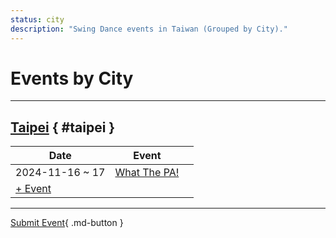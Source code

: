 ```yaml
---
status: city
description: "Swing Dance events in Taiwan (Grouped by City)."
---
```


# Events by City

---

## <a id=taipei></a>[Taipei](#taipei) { #taipei }

| Date | Event | |
| --- | --- | --- |
| 2024-11-16 ~ 17 | [What The PA!](what-the-pa-2024.md) |  |
| [+ Event](https://github.com/swingdance/events/issues/new?assignees=&labels=add+event&projects=&template=02-add_entity.yml&title=%5B2024%2Fzh_TW%5D%20%3CName%3E&region=zh_TW&province=Taipei&city=Taipei&org_id=&date_starts=2024-&date_ends=2024-)

---

[Submit Event](https://github.com/swingdance/events/issues/new?assignees=&labels=add+event&projects=&template=02-add_entity.yml&title=%5Bzh_TW%5D%20%3CName%3E&region=zh_TW&province=&city=&org_id=2024){ .md-button }

